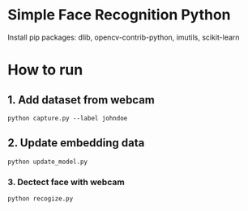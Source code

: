# Simple Face Recognition Python
Install pip packages: dlib, opencv-contrib-python, imutils, scikit-learn

# How to run
## 1. Add dataset from webcam
```
python capture.py --label johndoe
```

## 2. Update embedding data
```
python update_model.py
```

### 3. Dectect face with webcam
```
python recogize.py
```
